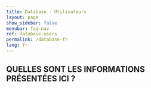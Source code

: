 ```yaml
---
title: Database - Utilisateurs
layout: page
show_sidebar: false
menubar: faq-nav
ref: database-users
permalink: /database-fr
lang: fr
---
```


## QUELLES SONT LES INFORMATIONS PRÉSENTÉES ICI ?